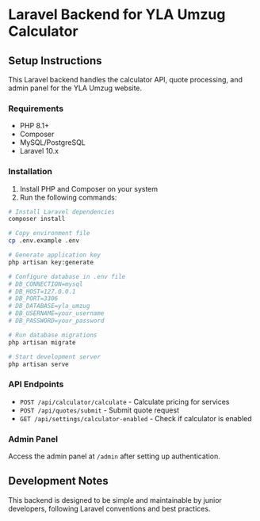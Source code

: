 # Laravel Backend for YLA Umzug Calculator

## Setup Instructions

This Laravel backend handles the calculator API, quote processing, and admin panel for the YLA Umzug website.

### Requirements
- PHP 8.1+
- Composer
- MySQL/PostgreSQL
- Laravel 10.x

### Installation

1. Install PHP and Composer on your system
2. Run the following commands:

```bash
# Install Laravel dependencies
composer install

# Copy environment file
cp .env.example .env

# Generate application key
php artisan key:generate

# Configure database in .env file
# DB_CONNECTION=mysql
# DB_HOST=127.0.0.1
# DB_PORT=3306
# DB_DATABASE=yla_umzug
# DB_USERNAME=your_username
# DB_PASSWORD=your_password

# Run database migrations
php artisan migrate

# Start development server
php artisan serve
```

### API Endpoints

- `POST /api/calculator/calculate` - Calculate pricing for services
- `POST /api/quotes/submit` - Submit quote request
- `GET /api/settings/calculator-enabled` - Check if calculator is enabled

### Admin Panel

Access the admin panel at `/admin` after setting up authentication.

## Development Notes

This backend is designed to be simple and maintainable by junior developers, following Laravel conventions and best practices.